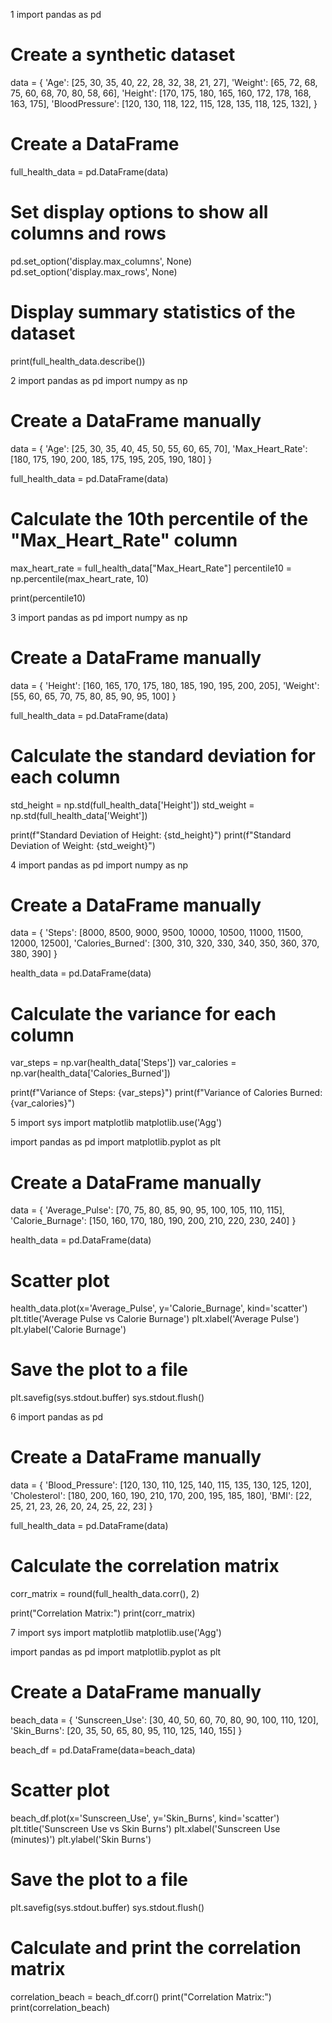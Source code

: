 1
import pandas as pd

# Create a synthetic dataset
data = {
'Age': [25, 30, 35, 40, 22, 28, 32, 38, 21, 27],
'Weight': [65, 72, 68, 75, 60, 68, 70, 80, 58, 66],
'Height': [170, 175, 180, 165, 160, 172, 178, 168, 163, 175],
'BloodPressure': [120, 130, 118, 122, 115, 128, 135, 118, 125, 132],
}

# Create a DataFrame
full_health_data = pd.DataFrame(data)

# Set display options to show all columns and rows
pd.set_option('display.max_columns', None)
pd.set_option('display.max_rows', None)

# Display summary statistics of the dataset
print(full_health_data.describe())

2
import pandas as pd
import numpy as np

# Create a DataFrame manually
data = {
'Age': [25, 30, 35, 40, 45, 50, 55, 60, 65, 70],
'Max_Heart_Rate': [180, 175, 190, 200, 185, 175, 195, 205, 190, 180]
}

full_health_data = pd.DataFrame(data)

# Calculate the 10th percentile of the "Max_Heart_Rate" column
max_heart_rate = full_health_data["Max_Heart_Rate"]
percentile10 = np.percentile(max_heart_rate, 10)

print(percentile10)

3
import pandas as pd
import numpy as np

# Create a DataFrame manually
data = {
'Height': [160, 165, 170, 175, 180, 185, 190, 195, 200, 205],
'Weight': [55, 60, 65, 70, 75, 80, 85, 90, 95, 100]
}

full_health_data = pd.DataFrame(data)

# Calculate the standard deviation for each column
std_height = np.std(full_health_data['Height'])
std_weight = np.std(full_health_data['Weight'])

print(f"Standard Deviation of Height: {std_height}")
print(f"Standard Deviation of Weight: {std_weight}")

4
import pandas as pd
import numpy as np

# Create a DataFrame manually
data = {
'Steps': [8000, 8500, 9000, 9500, 10000, 10500, 11000, 11500, 12000, 12500],
'Calories_Burned': [300, 310, 320, 330, 340, 350, 360, 370, 380, 390]
}

health_data = pd.DataFrame(data)

# Calculate the variance for each column
var_steps = np.var(health_data['Steps'])
var_calories = np.var(health_data['Calories_Burned'])

print(f"Variance of Steps: {var_steps}")
print(f"Variance of Calories Burned: {var_calories}")

5
import sys
import matplotlib
matplotlib.use('Agg')

import pandas as pd
import matplotlib.pyplot as plt

# Create a DataFrame manually
data = {
'Average_Pulse': [70, 75, 80, 85, 90, 95, 100, 105, 110, 115],
'Calorie_Burnage': [150, 160, 170, 180, 190, 200, 210, 220, 230, 240]
}

health_data = pd.DataFrame(data)

# Scatter plot
health_data.plot(x='Average_Pulse', y='Calorie_Burnage', kind='scatter')
plt.title('Average Pulse vs Calorie Burnage')
plt.xlabel('Average Pulse')
plt.ylabel('Calorie Burnage')

# Save the plot to a file
plt.savefig(sys.stdout.buffer)
sys.stdout.flush()

6
import pandas as pd

# Create a DataFrame manually
data = {
'Blood_Pressure': [120, 130, 110, 125, 140, 115, 135, 130, 125, 120],
'Cholesterol': [180, 200, 160, 190, 210, 170, 200, 195, 185, 180],
'BMI': [22, 25, 21, 23, 26, 20, 24, 25, 22, 23]
}

full_health_data = pd.DataFrame(data)

# Calculate the correlation matrix
corr_matrix = round(full_health_data.corr(), 2)

print("Correlation Matrix:")
print(corr_matrix)

7
import sys
import matplotlib
matplotlib.use('Agg')

import pandas as pd
import matplotlib.pyplot as plt

# Create a DataFrame manually
beach_data = {
'Sunscreen_Use': [30, 40, 50, 60, 70, 80, 90, 100, 110, 120],
'Skin_Burns': [20, 35, 50, 65, 80, 95, 110, 125, 140, 155]
}

beach_df = pd.DataFrame(data=beach_data)

# Scatter plot
beach_df.plot(x='Sunscreen_Use', y='Skin_Burns', kind='scatter')
plt.title('Sunscreen Use vs Skin Burns')
plt.xlabel('Sunscreen Use (minutes)')
plt.ylabel('Skin Burns')

# Save the plot to a file
plt.savefig(sys.stdout.buffer)
sys.stdout.flush()

# Calculate and print the correlation matrix
correlation_beach = beach_df.corr()
print("Correlation Matrix:")
print(correlation_beach)
